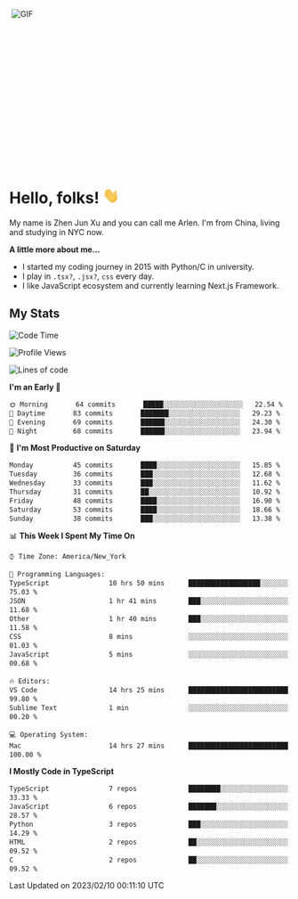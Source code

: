 <img align="right" alt="GIF" src="https://media.giphy.com/media/xUA7bdpLxQhsSQdyog/giphy.gif" width="500" height="320" />

# Hello, folks! <img src="https://raw.githubusercontent.com/arlenxuzj/arlenxuzj/master/assets/wave.gif" width="30px">

My name is Zhen Jun Xu and you can call me Arlen. I'm from China, living and studying in NYC now.

**A little more about me...**

 - I started my coding journey in 2015 with Python/C in university.
 - I play in `.tsx?`, `.jsx?`, `css` every day.
 - I like JavaScript ecosystem and currently learning Next.js Framework.

## My Stats

<!--START_SECTION:waka-->
![Code Time](http://img.shields.io/badge/Code%20Time-3%2C040%20hrs%2037%20mins-blue)

![Profile Views](http://img.shields.io/badge/Profile%20Views-0-blue)

![Lines of code](https://img.shields.io/badge/From%20Hello%20World%20I%27ve%20Written-323%20Thousand%20lines%20of%20code-blue)

**I'm an Early 🐤** 

```text
🌞 Morning       64 commits       █████░░░░░░░░░░░░░░░░░░░░   22.54 % 
🌆 Daytime       83 commits       ███████░░░░░░░░░░░░░░░░░░   29.23 % 
🌃 Evening       69 commits       ██████░░░░░░░░░░░░░░░░░░░   24.30 % 
🌙 Night         68 commits       ██████░░░░░░░░░░░░░░░░░░░   23.94 % 

```
📅 **I'm Most Productive on Saturday** 

```text
Monday          45 commits       ████░░░░░░░░░░░░░░░░░░░░░   15.85 % 
Tuesday         36 commits       ███░░░░░░░░░░░░░░░░░░░░░░   12.68 % 
Wednesday       33 commits       ███░░░░░░░░░░░░░░░░░░░░░░   11.62 % 
Thursday        31 commits       ██░░░░░░░░░░░░░░░░░░░░░░░   10.92 % 
Friday          48 commits       ████░░░░░░░░░░░░░░░░░░░░░   16.90 % 
Saturday        53 commits       ████░░░░░░░░░░░░░░░░░░░░░   18.66 % 
Sunday          38 commits       ███░░░░░░░░░░░░░░░░░░░░░░   13.38 % 

```


📊 **This Week I Spent My Time On** 

```text
⌚︎ Time Zone: America/New_York

💬 Programming Languages: 
TypeScript               10 hrs 50 mins      ██████████████████░░░░░░░   75.03 % 
JSON                     1 hr 41 mins        ███░░░░░░░░░░░░░░░░░░░░░░   11.68 % 
Other                    1 hr 40 mins        ███░░░░░░░░░░░░░░░░░░░░░░   11.58 % 
CSS                      8 mins              ░░░░░░░░░░░░░░░░░░░░░░░░░   01.03 % 
JavaScript               5 mins              ░░░░░░░░░░░░░░░░░░░░░░░░░   00.68 % 

🔥 Editors: 
VS Code                  14 hrs 25 mins      █████████████████████████   99.80 % 
Sublime Text             1 min               ░░░░░░░░░░░░░░░░░░░░░░░░░   00.20 % 

💻 Operating System: 
Mac                      14 hrs 27 mins      █████████████████████████   100.00 % 

```

**I Mostly Code in TypeScript** 

```text
TypeScript               7 repos             ████████░░░░░░░░░░░░░░░░░   33.33 % 
JavaScript               6 repos             ███████░░░░░░░░░░░░░░░░░░   28.57 % 
Python                   3 repos             ███░░░░░░░░░░░░░░░░░░░░░░   14.29 % 
HTML                     2 repos             ██░░░░░░░░░░░░░░░░░░░░░░░   09.52 % 
C                        2 repos             ██░░░░░░░░░░░░░░░░░░░░░░░   09.52 % 

```



 Last Updated on 2023/02/10 00:11:10 UTC
<!--END_SECTION:waka-->
